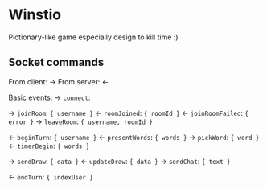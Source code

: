 # Winstio

Pictionary-like game especially design to kill time :)


## Socket commands

From client: ->
From server: <-

Basic events:
-> `connect`:

-> `joinRoom`: `{ username }`
<- `roomJoined`: `{ roomId }`
<- `joinRoomFailed`: `{ error }`
-> `leaveRoom`: `{ username, roomId }`

<- `beginTurn`: `{ username }`
<- `presentWords`: `{ words }`
-> `pickWord`: `{ word }`
<- `timerBegin`: `{ words }`

-> `sendDraw`:  `{ data }`
<- `updateDraw`:  `{ data }`
-> `sendChat`:  `{ text }`

<- `endTurn`:  `{ indexUser }`

